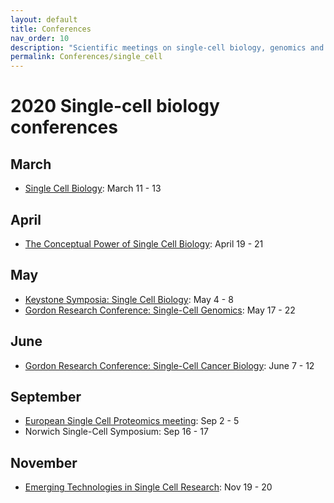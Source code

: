 ```yaml
---
layout: default
title: Conferences
nav_order: 10
description: "Scientific meetings on single-cell biology, genomics and proteomics"
permalink: Conferences/single_cell
---
```


# 2020 Single-cell biology conferences


## March
* [Single Cell Biology](https://coursesandconferences.wellcomegenomecampus.org/our-events/single-cell-biology-2020/): March 11 - 13

## April
* [The Conceptual Power of Single Cell Biology](http://www.cell-symposia.com/conceptual-single-cells-2020/): April 19 - 21

## May
* [Keystone Symposia: Single Cell Biology](http://www.keystonesymposia.org/index.cfm?e=web.Meeting.Program&meetingid=1727): May 4 - 8
* [Gordon Research Conference: Single-Cell Genomics](https://www.grc.org/single-cell-genomics-conference/2020/): May 17 - 22

## June
* [Gordon Research Conference: Single-Cell Cancer Biology](https://www.grc.org/single-cell-cancer-biology-conference/2020/): June 7 - 12

## September
* [European Single Cell Proteomics meeting](https://www.proteomics-academy.org/apmrs2020-escp2020): Sep 2 - 5
* Norwich Single-Cell Symposium: Sep 16 - 17


## November
* [Emerging Technologies in Single Cell Research](https://www.vibconferences.be/events/emerging-technologies-in-single-cell-research): Nov 19 - 20
